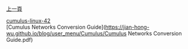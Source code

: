 [上一頁](https://jian-hong-wu.github.io/blog/user_menu)

[cumulus-linux-42](https://jian-hong-wu.github.io/blog/user_menu/Cumulus/cumulus-linux-42.pdf)  
[Cumulus Networks Conversion Guide](https://jian-hong-wu.github.io/blog/user_menu/Cumulus/Cumulus Networks Conversion Guide.pdf)
